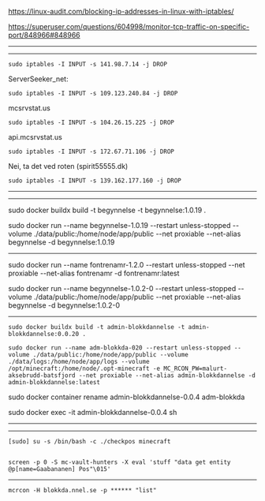 
https://linux-audit.com/blocking-ip-addresses-in-linux-with-iptables/

https://superuser.com/questions/604998/monitor-tcp-traffic-on-specific-port/848966#848966


---
---


```
sudo iptables -I INPUT -s 141.98.7.14 -j DROP
```

ServerSeeker_net:
```
sudo iptables -I INPUT -s 109.123.240.84 -j DROP
```

mcsrvstat.us
```
sudo iptables -I INPUT -s 104.26.15.225 -j DROP
```
api.mcsrvstat.us
```
sudo iptables -I INPUT -s 172.67.71.106 -j DROP
```
Nei, ta det ved roten (spirit55555.dk)
```
sudo iptables -I INPUT -s 139.162.177.160 -j DROP
```
---
---

sudo docker buildx build -t begynnelse -t begynnelse:1.0.19 .


sudo docker run --name begynnelse-1.0.19 --restart unless-stopped --volume ./data/public:/home/node/app/public --net proxiable --net-alias begynnelse -d begynnelse:1.0.19

---

sudo docker run --name fontrenamr-1.2.0 --restart unless-stopped --net proxiable --net-alias fontrenamr -d fontrenamr:latest

sudo docker run --name begynnelse-1.0.2-0 --restart unless-stopped --volume ./data/public:/home/node/app/public --net proxiable --net-alias begynnelse -d begynnelse:1.0.2-0

---

```
sudo docker buildx build -t admin-blokkdannelse -t admin-blokkdannelse:0.0.20 .
```

```
sudo docker run --name adm-blokkda-020 --restart unless-stopped --volume ./data/public:/home/node/app/public --volume ./data/logs:/home/node/app/logs --volume /opt/minecraft:/home/node/.opt-minecraft -e MC_RCON_PW=malurt-aksebrudd-batsfjord --net proxiable --net-alias admin-blokkdannelse -d admin-blokkdannelse:latest
```

sudo docker container rename admin-blokkdannelse-0.0.4 adm-blokkda

sudo docker exec -it admin-blokkdannelse-0.0.4 sh

---
---

```
[sudo] su -s /bin/bash -c ./checkpos minecraft
```


```

screen -p 0 -S mc-vault-hunters -X eval 'stuff "data get entity @p[name=Gaabananen] Pos"\015'

```

---

```
mcrcon -H blokkda.nnel.se -p ****** "list"
```
